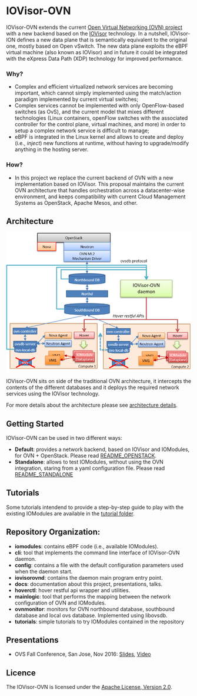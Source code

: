 # IOVisor-OVN

IOVisor-OVN extends the current [Open Virtual Networking (OVN) project](https://github.com/openvswitch/ovs/) with a new backend based on the [IOVisor](https://www.iovisor.org/) technology.
In a nutshell, IOVisor-ION defines a new data plane that is semantically equivalent to the original one, mostly based on Open vSwitch. The new data plane exploits the eBPF virtual machine (also known as IOVisor) and in future it could be integrated with the eXpress Data Path (XDP) technology for improved performance.

### Why?

 - Complex and efficient virtualized network services are becoming important, which cannot simply implemented using the match/action paradigm implemented by current virtual switches;
 - Complex services cannot be implemented with only OpenFlow-based switches (as OvS), and the current model that mixes different technologies (Linux containers, openFlow switches with the associated controller for the control plane, virtual machines, and more) in order to setup a complex network service is difficult to manage;
 - eBPF is integrated in the Linux kernel and allows to create and deploy (i.e., *inject*) new functions at runtime, without having to upgrade/modify anything in the hosting server.

### How?

 - In this project we replace the current backend of OVN with a new implementation based on IOVisor. This proposal maintains the current OVN architecture that handles orchestration across a datacenter-wise environment, and keeps compatibility with current Cloud Management Systems as OpenStack, Apache Mesos, and other.

## Architecture

<center><a href="images/iovisor-ovn-overview.png"><img src="images/iovisor-ovn-overview.png" width=700></a></center>

IOVisor-OVN sits on side of the traditional OVN architecture, it intercepts the contents of the different databases and it deploys the required network services using the IOVisor technology.

For more details about the architecture please see [architecture details](./ARCHITECTURE.md).

## Getting Started

IOVisor-OVN can be used in two different ways:

- **Default**: provides a network backend, based on IOVisor and IOModules, for OVN + OpenStack.
Please read [README_OPENSTACK](./README_OPENSTACK.md).
- **Standalone**: allows to test IOModules, without using the OVN integration, staring from a yaml configuration file.
Please read [README_STANDALONE](./README_STANDALONE.md)

## Tutorials

Some tutorials intendend to provide a step-by-step guide to play with the existing IOModules are available in the [tutorial folder](/tutorials).


## Repository Organization:

* **iomodules**: contains eBPF code (i.e., available IOModules).
* **cli**: tool that implements the command line interface of IOVisor-OVN daemon.
* **config**: contains a file with the default configuration parameters used when the daemon start.
* **iovisorovnd**: contains the daemon main program entry point.
* **docs**: documentation about this project, presentations, talks.
* **hoverctl**: hover restful api wrapper and utilities.
* **mainlogic**: tool that performs the mapping between the network configuration of OVN and IOModules.
* **ovnmonitor**:  monitors for OVN northbound database, southbound database and local ovs database. Implemented using libovsdb.
* **tutorials**: simple tutorials to try IOModules contained in the repository

## Presentations

  * OVS Fall Conference, San Jose, Nov 2016: [Slides](http://openvswitch.org/support/ovscon2016/7/1245-bertrone.pdf), [Video](https://www.youtube.com/watch?v=9cmR2NuAGz0)

## Licence

The IOVisor-OVN is licensed under the [Apache License, Version 2.0](./LICENSE.txt).
